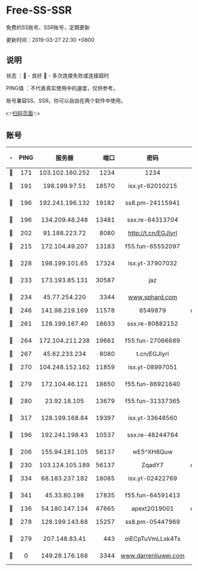 # Free-SS-SSR

免费的SS账号、SSR账号，定期更新

更新时间：2019-03-27 22:30 +0800

## 说明

状态     ：🙂 - 良好 🙁 - 多次连接失败或连接超时

PING值   ：不代表真实使用中的速度，仅供参考。

账号兼容SS、SSR，你可以自由在两个软件中使用。

👉[扫码页面](https://liesauer.github.io/Free-SS-SSR/)👈

## 账号

|-|PING|服务器|端口|密码|加密方式|区域|
|:----:|:----:|:-----:|-----:|:----:|:----:|:----:|
|🙂|171|103.102.160.252|1234|1234|rc4-md5|JP|
|🙂|191|198.199.97.51|18570|isx.yt-62010215|aes-256-cfb|US|
|🙂|196|192.241.196.132|19182|ss8.pm-24115941|aes-256-cfb|US|
|🙂|196|134.209.48.248|13481|ssx.re-64313704|aes-256-cfb|US|
|🙂|202|91.188.223.72|8080|http://t.cn/EGJIyrl|rc4-md5|RU|
|🙂|215|172.104.49.207|13183|f55.fun-65552097|aes-256-cfb|SG|
|🙂|228|198.199.101.65|17324|isx.yt-37907032|aes-256-cfb|US|
|🙂|233|173.193.85.131|30587|jaz|aes-256-cfb|US|
|🙂|234|45.77.254.220|3344|www.sphard.com|aes-256-cfb|SG|
|🙂|246|141.98.219.169|11578|6549879|chacha20|US|
|🙂|261|128.199.167.40|18633|ssx.re-80882152|aes-256-cfb|SG|
|🙂|264|172.104.211.238|19661|f55.fun-27066689|aes-256-cfb|US|
|🙂|267|45.62.233.234|8080|t.cn/EGJIyrl|rc4-md5|CA|
|🙂|270|104.248.152.162|11859|isx.yt-08997051|aes-256-cfb|SG|
|🙂|279|172.104.46.121|18650|f55.fun-86921640|aes-256-cfb|SG|
|🙂|280|23.92.18.105|13679|f55.fun-31337365|aes-256-cfb|US|
|🙂|317|128.199.168.84|19397|isx.yt-33648560|aes-256-cfb|SG|
|🙂|196|192.241.198.43|10537|ssx.re-48244764|aes-256-cfb|US|
|🙂|206|155.94.181.105|56137|wE5^XH8Quw|aes-256-cfb|US|
|🙂|230|103.124.105.189|56137|ZqadY7|chacha20|US|
|🙂|334|68.183.237.182|18085|isx.yt-02422769|aes-256-cfb|SG|
|🙂|341|45.33.80.198|17835|f55.fun-64591413|aes-256-cfb|US|
|🙁|136|54.180.147.134|47665|apext2019001|chacha20|KR|
|🙁|278|128.199.143.68|15257|ss8.pm-05447969|aes-256-cfb|SG|
|🙁|279|207.148.83.41|443|oiECpTuVmLLxk4Ts|aes-256-cfb|AU|
|🙁|0|149.28.176.168|3344|www.darrenliuwei.com|aes-256-cfb|AU|
